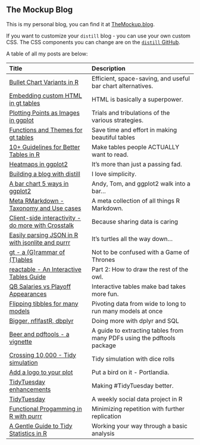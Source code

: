 
## The Mockup Blog

This is my personal blog, you can find it at
[TheMockup.blog](https://themockup.blog/).

If you want to customize your `distill` blog - you can use your own
custom CSS. The CSS components you can change are on the [`distill`
GitHub](https://github.com/rstudio/distill/blob/6be30c96dc469fcc0e3799d23ddfaac72c2a6466/inst/rmarkdown/templates/distill_article/resources/distill.html).

A table of all my posts are below:

| Title                                                                                                                                          | Description                                                            |
|:-----------------------------------------------------------------------------------------------------------------------------------------------|:-----------------------------------------------------------------------|
| [Bullet Chart Variants in R](https://themockup.blog/posts/2020-11-29-bullet-chart-variants-in-r)                                               | Efficient, space-saving, and useful bar chart alternatives.            |
| [Embedding custom HTML in gt tables](https://themockup.blog/posts/2020-10-31-embedding-custom-features-in-gt-tables)                           | HTML is basically a superpower.                                        |
| [Plotting Points as Images in ggplot](https://themockup.blog/posts/2020-10-11-embedding-images-in-ggplot)                                      | Trials and tribulations of the various strategies.                     |
| [Functions and Themes for gt tables](https://themockup.blog/posts/2020-09-26-functions-and-themes-for-gt-tables)                               | Save time and effort in making beautiful tables                        |
| [10+ Guidelines for Better Tables in R](https://themockup.blog/posts/2020-09-04-10-table-rules-in-r)                                           | Make tables people ACTUALLY want to read.                              |
| [Heatmaps in ggplot2](https://themockup.blog/posts/2020-08-28-heatmaps-in-ggplot2)                                                             | It’s more than just a passing fad.                                     |
| [Building a blog with distill](https://themockup.blog/posts/2020-08-01-building-a-blog-with-distill)                                           | I love simplicity.                                                     |
| [A bar chart 5 ways in ggplot2](https://themockup.blog/posts/2020-08-05-a-bar-chart-5-ways)                                                    | Andy, Tom, and ggplot2 walk into a bar…                                |
| [Meta RMarkdown - Taxonomy and Use cases](https://themockup.blog/posts/2020-07-25-meta-rmarkdown)                                              | A meta collection of all things R Markdown.                            |
| [Client-side interactivity - do more with Crosstalk](https://themockup.blog/posts/2020-05-29-client-side-interactivity-do-more-with-crosstalk) | Because sharing data is caring                                         |
| [Easily parsing JSON in R with jsonlite and purrr](https://themockup.blog/posts/2020-05-22-parsing-json-in-r-with-jsonlite)                    | It’s turtles all the way down…                                         |
| [gt - a (G)rammar of (T)ables](https://themockup.blog/posts/2020-05-16-gt-a-grammer-of-tables)                                                 | Not to be confused with a Game of Thrones                              |
| [reactable - An Interactive Tables Guide](https://themockup.blog/posts/2020-05-13-reactable-tables-the-rest-of-the-owl)                        | Part 2: How to draw the rest of the owl.                               |
| [QB Salaries vs Playoff Appearances](https://themockup.blog/posts/2020-05-13-qb-salaries-vs-playoff-appearances)                               | Interactive tables make bad takes more fun.                            |
| [Flipping tibbles for many models](https://themockup.blog/posts/2020-05-01-tidy-long-models)                                                   | Pivoting data from wide to long to run many models at once             |
| [Bigger, nflfastR, dbplyr](https://themockup.blog/posts/2019-04-28-nflfastr-dbplyr-rsqlite)                                                    | Doing more with dplyr and SQL                                          |
| [Beer and pdftools - a vignette](https://themockup.blog/posts/2020-04-03-beer-and-pdftools-a-vignette)                                         | A guide to extracting tables from many PDFs using the pdftools package |
| [Crossing 10,000 - Tidy simulation](https://themockup.blog/posts/2020-04-03-crossing-10000-tidy-simulation)                                    | Tidy simulation with dice rolls                                        |
| [Add a logo to your plot](https://themockup.blog/posts/2019-01-09-add-a-logo-to-your-plot)                                                     | Put a bird on it - Portlandia.                                         |
| [TidyTuesday enhancements](https://themockup.blog/posts/2019-01-02-tidytuesday-enhancements)                                                   | Making \#TidyTuesday better.                                           |
| [TidyTuesday](https://themockup.blog/posts/2018-12-11-tidytuesday-a-weekly-social-data-project-in-r)                                           | A weekly social data project in R                                      |
| [Functional Progamming in R with purrr](https://themockup.blog/posts/2018-12-11-functional-progamming-in-r-with-purrr)                         | Minimizing repetition with further replication                         |
| [A Gentle Guide to Tidy Statistics in R](https://themockup.blog/posts/2018-12-10-a-gentle-guide-to-tidy-statistics-in-r)                       | Working your way through a basic analysis                              |
